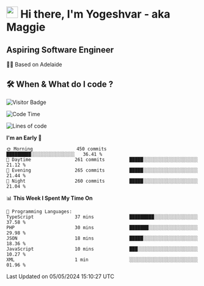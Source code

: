 <h1><img src="https://emojis.slackmojis.com/emojis/images/1531849430/4246/blob-sunglasses.gif?1531849430" width="30"/> Hi there, I'm Yogeshvar - aka Maggie</h1>

## Aspiring Software Engineer
🏂🏻  Based on Adelaide 

## 🛠 When & What do I code ?  

![Visitor Badge](https://visitor-badge.feriirawann.repl.co?username=yogeshvar&repo=yogeshvar&label=Visitors&style=plastic&color=%23457BFF&contentType=svg)

<!--START_SECTION:waka-->
![Code Time](http://img.shields.io/badge/Code%20Time-2%2C885%20hrs%2025%20mins-blue)

![Lines of code](https://img.shields.io/badge/From%20Hello%20World%20I%27ve%20Written-4.2%20million%20lines%20of%20code-blue)

**I'm an Early 🐤** 

```text
🌞 Morning                450 commits         █████████░░░░░░░░░░░░░░░░   36.41 % 
🌆 Daytime                261 commits         █████░░░░░░░░░░░░░░░░░░░░   21.12 % 
🌃 Evening                265 commits         █████░░░░░░░░░░░░░░░░░░░░   21.44 % 
🌙 Night                  260 commits         █████░░░░░░░░░░░░░░░░░░░░   21.04 % 
```


📊 **This Week I Spent My Time On** 

```text
💬 Programming Languages: 
TypeScript               37 mins             █████████░░░░░░░░░░░░░░░░   37.58 % 
PHP                      30 mins             ███████░░░░░░░░░░░░░░░░░░   29.98 % 
JSON                     18 mins             █████░░░░░░░░░░░░░░░░░░░░   18.36 % 
JavaScript               10 mins             ███░░░░░░░░░░░░░░░░░░░░░░   10.27 % 
XML                      1 min               ░░░░░░░░░░░░░░░░░░░░░░░░░   01.96 % 
```


 Last Updated on 05/05/2024 15:10:27 UTC
<!--END_SECTION:waka-->

